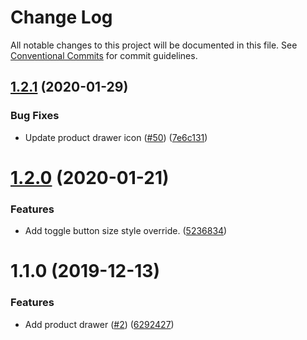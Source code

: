 # Change Log

All notable changes to this project will be documented in this file.
See [Conventional Commits](https://conventionalcommits.org) for commit guidelines.

## [1.2.1](https://git.faithlife.dev/Logos/FaithlifeEquipment/compare/product-drawer@1.2.0...product-drawer@1.2.1) (2020-01-29)


### Bug Fixes

* Update product drawer icon ([#50](https://git.faithlife.dev/Logos/FaithlifeEquipment/issues/50)) ([7e6c131](https://git.faithlife.dev/Logos/FaithlifeEquipment/commits/7e6c131362e954bf891fe8072b9702f383b5372c))





# [1.2.0](https://git.faithlife.dev/Logos/FaithlifeEquipment/compare/product-drawer@1.1.0...product-drawer@1.2.0) (2020-01-21)


### Features

* Add toggle button size style override. ([5236834](https://git.faithlife.dev/Logos/FaithlifeEquipment/commits/52368340fc8ae6069851b839ebc0fec71b253970))





# 1.1.0 (2019-12-13)


### Features

* Add product drawer ([#2](https://git.faithlife.dev/Logos/FaithlifeEquipment/issues/2)) ([6292427](https://git.faithlife.dev/Logos/FaithlifeEquipment/commits/62924270ce5dc488b90afdf953622a1771df2a6b))
